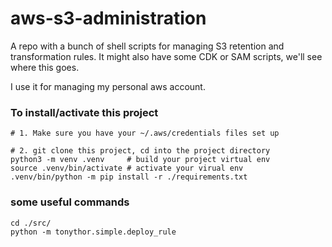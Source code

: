 # aws-s3-administration
A repo with a bunch of shell scripts for managing S3 retention and transformation rules. It might also have some CDK or SAM scripts, we'll see where this goes. 

I use it for managing my personal aws account.

### To install/activate this project
```
# 1. Make sure you have your ~/.aws/credentials files set up

# 2. git clone this project, cd into the project directory
python3 -m venv .venv     # build your project virtual env 
source .venv/bin/activate # activate your virual env
.venv/bin/python -m pip install -r ./requirements.txt
```

### some useful commands

``` 
cd ./src/
python -m tonythor.simple.deploy_rule

```
